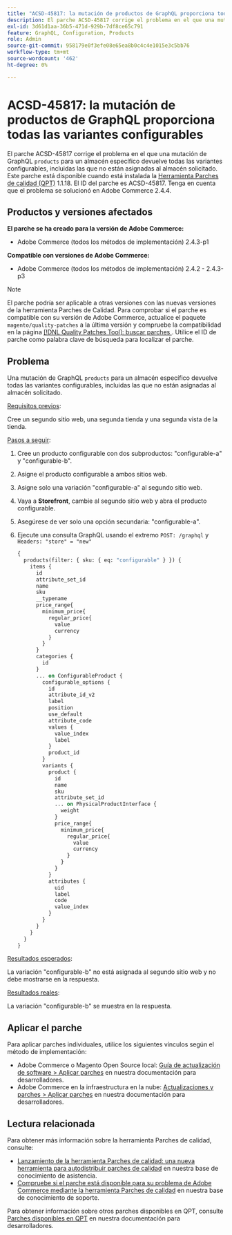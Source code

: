 ```yaml
---
title: "ACSD-45817: la mutación de productos de GraphQL proporciona todas las variantes configurables"
description: El parche ACSD-45817 corrige el problema en el que una mutación "products" de GraphQL para un almacén específico devuelve todas las variantes configurables, incluidas las que no están asignadas al almacén solicitado. Este parche está disponible cuando está instalada la [Quality Patches Tool (QPT)](/help/announcements/adobe-commerce-announcements/magento-quality-patches-released-new-tool-to-self-serve-quality-patches.md) 1.1.18. El ID del parche es ACSD-45817. Tenga en cuenta que el problema se solucionó en Adobe Commerce 2.4.4.
exl-id: 3d61d1aa-36b5-471d-929b-7df8ce65c791
feature: GraphQL, Configuration, Products
role: Admin
source-git-commit: 958179e0f3efe08e65ea8b0c4c4e1015e3c5bb76
workflow-type: tm+mt
source-wordcount: '462'
ht-degree: 0%

---
```


# ACSD-45817: la mutación de productos de GraphQL proporciona todas las variantes configurables

El parche ACSD-45817 corrige el problema en el que una mutación de GraphQL `products` para un almacén específico devuelve todas las variantes configurables, incluidas las que no están asignadas al almacén solicitado. Este parche está disponible cuando está instalada la [Herramienta Parches de calidad (QPT)](/help/announcements/adobe-commerce-announcements/magento-quality-patches-released-new-tool-to-self-serve-quality-patches.md) 1.1.18. El ID del parche es ACSD-45817. Tenga en cuenta que el problema se solucionó en Adobe Commerce 2.4.4.

## Productos y versiones afectados

**El parche se ha creado para la versión de Adobe Commerce:**

* Adobe Commerce (todos los métodos de implementación) 2.4.3-p1

**Compatible con versiones de Adobe Commerce:**

* Adobe Commerce (todos los métodos de implementación) 2.4.2 - 2.4.3-p3

>[!NOTE]
>
>El parche podría ser aplicable a otras versiones con las nuevas versiones de la herramienta Parches de Calidad. Para comprobar si el parche es compatible con su versión de Adobe Commerce, actualice el paquete `magento/quality-patches` a la última versión y compruebe la compatibilidad en la página [[!DNL Quality Patches Tool]: buscar parches ](https://devdocs.magento.com/quality-patches/tool.html#patch-grid). Utilice el ID de parche como palabra clave de búsqueda para localizar el parche.

## Problema

Una mutación de GraphQL `products` para un almacén específico devuelve todas las variantes configurables, incluidas las que no están asignadas al almacén solicitado.

<u>Requisitos previos</u>:

Cree un segundo sitio web, una segunda tienda y una segunda vista de la tienda.

<u>Pasos a seguir</u>:

1. Cree un producto configurable con dos subproductos: &quot;configurable-a&quot; y &quot;configurable-b&quot;.
1. Asigne el producto configurable a ambos sitios web.
1. Asigne solo una variación &quot;configurable-a&quot; al segundo sitio web.
1. Vaya a **Storefront**, cambie al segundo sitio web y abra el producto configurable.
1. Asegúrese de ver solo una opción secundaria: &quot;configurable-a&quot;.
1. Ejecute una consulta GraphQL usando el extremo `POST: /graphql` y `Headers: "store" = "new"`

   ```GraphQL
   {
     products(filter: { sku: { eq: "configurable" } }) {
       items {
         id
         attribute_set_id
         name
         sku
         __typename
         price_range{
           minimum_price{
             regular_price{
               value
               currency
             }
           }
         }
         categories {
           id
         }
         ... on ConfigurableProduct {
           configurable_options {
             id
             attribute_id_v2
             label
             position
             use_default
             attribute_code
             values {
               value_index
               label
             }
             product_id
           }
           variants {
             product {
               id
               name
               sku
               attribute_set_id
               ... on PhysicalProductInterface {
                 weight
               }
               price_range{
                 minimum_price{
                   regular_price{
                     value
                     currency
                   }
                 }
               }
             }
             attributes {
               uid
               label
               code
               value_index
             }
           }
         }
       }
     }
   }
   ```

<u>Resultados esperados</u>:

La variación &quot;configurable-b&quot; no está asignada al segundo sitio web y no debe mostrarse en la respuesta.

<u>Resultados reales</u>:

La variación &quot;configurable-b&quot; se muestra en la respuesta.

## Aplicar el parche

Para aplicar parches individuales, utilice los siguientes vínculos según el método de implementación:

* Adobe Commerce o Magento Open Source local: [Guía de actualización de software > Aplicar parches](https://devdocs.magento.com/guides/v2.4/comp-mgr/patching/mqp.html) en nuestra documentación para desarrolladores.
* Adobe Commerce en la infraestructura en la nube: [Actualizaciones y parches > Aplicar parches](https://devdocs.magento.com/cloud/project/project-patch.html) en nuestra documentación para desarrolladores.

## Lectura relacionada

Para obtener más información sobre la herramienta Parches de calidad, consulte:

* [Lanzamiento de la herramienta Parches de calidad: una nueva herramienta para autodistribuir parches de calidad](/help/announcements/adobe-commerce-announcements/magento-quality-patches-released-new-tool-to-self-serve-quality-patches.md) en nuestra base de conocimiento de asistencia.
* [Compruebe si el parche está disponible para su problema de Adobe Commerce mediante la herramienta Parches de calidad](/help/support-tools/patches-available-in-qpt-tool/check-patch-for-magento-issue-with-magento-quality-patches.md) en nuestra base de conocimiento de soporte.

Para obtener información sobre otros parches disponibles en QPT, consulte [Parches disponibles en QPT](https://devdocs.magento.com/quality-patches/tool.html#patch-grid) en nuestra documentación para desarrolladores.
